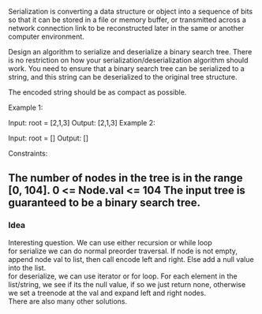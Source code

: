 Serialization is converting a data structure or object into a sequence of bits so that it can be stored in a file or memory buffer, or transmitted across a network connection link to be reconstructed later in the same or another computer environment.

Design an algorithm to serialize and deserialize a binary search tree. There is no restriction on how your serialization/deserialization algorithm should work. You need to ensure that a binary search tree can be serialized to a string, and this string can be deserialized to the original tree structure.

The encoded string should be as compact as possible.

 

Example 1:

Input: root = [2,1,3]
Output: [2,1,3]
Example 2:

Input: root = []
Output: []
 

Constraints:

The number of nodes in the tree is in the range [0, 104].
0 <= Node.val <= 104
The input tree is guaranteed to be a binary search tree.
------------------------------------------------------------------
### Idea
Interesting question. We can use either recursion or while loop<br>
for serialize we can do normal preorder traversal. If node is not empty, append node val to list, then call encode left and right. Else add a null value into the list. <br>
for deserialize, we can use iterator or for loop. For each element in the list/string, we see if its the null value, if so we just return none, otherwise we set a treenode at the val and expand left and right nodes.<br>
There are also many other solutions. 
